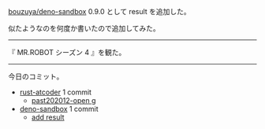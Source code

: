 [bouzuya/deno-sandbox][] 0.9.0 として result を追加した。

似たようなのを何度か書いたので追加してみた。

---

『 MR.ROBOT シーズン 4 』を観た。

---

今日のコミット。

- [rust-atcoder](https://github.com/bouzuya/rust-atcoder) 1 commit
  - [past202012-open g](https://github.com/bouzuya/rust-atcoder/commit/facb66a9c1d6df2f7c015d252abaccc93f0c1c28)
- [deno-sandbox](https://github.com/bouzuya/deno-sandbox) 1 commit
  - [add result](https://github.com/bouzuya/deno-sandbox/commit/505090e6408c1cd2a2aea1c3648aaf61c05ac170)

[bouzuya/deno-sandbox]: https://github.com/bouzuya/deno-sandbox
